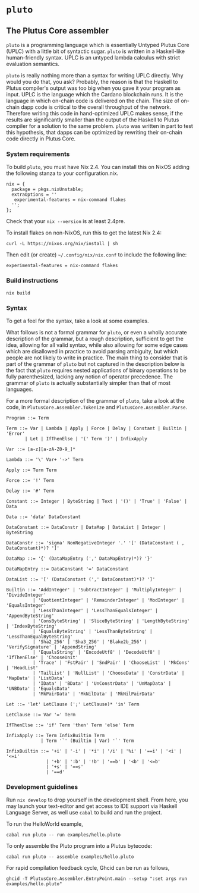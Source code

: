 # `pluto`

## The Plutus Core assembler

`pluto` is a programming language which is essentially Untyped Plutus Core (UPLC) with a little bit of syntactic sugar. `pluto` is written in a Haskell-like human-friendly syntax. UPLC is an untyped lambda calculus with strict evaluation semantics.

`pluto` is really nothing more than a syntax for writing UPLC directly. Why would you do that, you ask? Probably, the reason is that the Haskell to Plutus compiler's output was too big when you gave it your program as input. UPLC is the language which the Cardano blockchain runs. It is the language in which on-chain code is delivered on the chain. The size of on-chain dapp code is critical to the overall throughput of the network. Therefore writing this code in hand-optimized UPLC makes sense, if the results are significantly smaller than the output of the Haskell to Plutus compiler for a solution to the same problem. `pluto` was written in part to test this hypothesis, that dapps can be optimized by rewriting their on-chain code directly in Plutus Core.

### System requirements

To build `pluto`, you must have Nix 2.4. You can install this on NixOS adding the following
stanza to your configuration.nix.

```
nix = {
  package = pkgs.nixUnstable;
  extraOptions = ''
   experimental-features = nix-command flakes
  '';
};
```

Check that your `nix --version` is at least 2.4pre.

To install flakes on non-NixOS, run this to get the latest Nix 2.4:

```
curl -L https://nixos.org/nix/install | sh
```

Then edit (or create) `~/.config/nix/nix.conf` to include the following line:

```
experimental-features = nix-command flakes
```

### Build instructions

```
nix build
```

### Syntax

To get a feel for the syntax, take a look at some examples.

What follows is not a formal grammar for `pluto`, or even a wholly accurate description of the grammar, but a rough description, sufficient to get the idea, allowing for all valid syntax, while also allowing for some edge cases which are disallowed in practice to avoid parsing ambiguity, but which people are not likely to write in practice. The main thing to consider that is part of the grammar of `pluto` but not captured in the description below is the fact that `pluto` requires nested applications of binary operations to be fully parenthesized, lacking any notion of operator precedence. The grammar of `pluto` is actually substantially simpler than that of most languages.

For a more formal description of the grammar of `pluto`, take a look at the code, in `PlutusCore.Assembler.Tokenize` and `PlutusCore.Assembler.Parse`. 

```
Program ::= Term

Term ::= Var | Lambda | Apply | Force | Delay | Constant | Builtin | 'Error'
       | Let | IfThenElse | '(' Term ')' | InfixApply

Var ::= [a-z][a-zA-Z0-9_]*

Lambda ::= '\' Var+ '->' Term

Apply ::= Term Term

Force ::= '!' Term

Delay ::= '#' Term

Constant ::= Integer | ByteString | Text | '()' | 'True' | 'False' | Data

Data ::= 'data' DataConstant

DataConstant ::= DataConstr | DataMap | DataList | Integer | ByteString

DataConstr ::= 'sigma' NonNegativeInteger '.' '[' (DataConstant ( , DataConstant)*)? ']'

DataMap ::= '{' (DataMapEntry (',' DataMapEntry)*)? '}'

DataMapEntry ::= DataConstant '=' DataConstant

DataList ::= '[' (DataConstant (',' DataConstant)*)? ']'

Builtin ::= 'AddInteger' | 'SubtractInteger' | 'MultiplyInteger' | 'DivideInteger'
          | 'QuotientInteger' | 'RemainderInteger' | 'ModInteger' | 'EqualsInteger'
          | 'LessThanInteger' | 'LessThanEqualsInteger' | 'AppendByteString'
          | 'ConsByteString' | 'SliceByteString' | 'LengthByteString' | 'IndexByteString'
          | 'EqualsByteString' | 'LessThanByteString' | 'LessThanEqualByteString'
          | 'Sha2_256' | 'Sha3_256' | 'Blake2b_256' | 'VerifySignature' | 'AppendString'
          | 'EqualsString' | 'EncodeUtf8' | 'DecodeUtf8' | 'IfThenElse' | 'ChooseUnit'
          | 'Trace' | 'FstPair' | 'SndPair' | 'ChooseList' | 'MkCons' | 'HeadList'
          | 'TailList' | 'NullList' | 'ChooseData' | 'ConstrData' | 'MapData' | 'ListData'
          | 'IData' | 'BData' | 'UnConstrData' | 'UnMapData' | 'UNBData' | 'EqualsData'
          | 'MkPairData' | 'MkNilData' | 'MkNilPairData'

Let ::= 'let' LetClause (';' LetClause)* 'in' Term

LetClause ::= Var '=' Term

IfThenElse ::= 'if' Term 'then' Term 'else' Term

InfixApply ::= Term InfixBuiltin Term
             | Term '`' (Builtin | Var) '`' Term

InfixBuiltin ::= '+i' | '-i' | '*i' | '/i' | '%i' | '==i' | '<i' | '<=i'
               | '+b' | ':b' | '!b' | '==b' | '<b' | '<=b'
               | '+s' | '==s'
               | '==d'
```

### Development guidelines

Run `nix develop` to drop yourself in the development shell. From here, you may launch your text-editor and get access to IDE support via Haskell Language Server, as well use `cabal` to build and run the project.

To run the HelloWorld example,

```
cabal run pluto -- run examples/hello.pluto
```

To only assemble the Pluto program into a Plutus bytecode:

```
cabal run pluto -- assemble examples/hello.pluto
```

For rapid compilation feedback cycle, Ghcid can be run as follows,

```
ghcid -T PlutusCore.Assembler.EntryPoint.main --setup ":set args run examples/hello.pluto"
```
